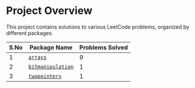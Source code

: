 # Project Overview

This project contains solutions to various LeetCode problems, organized by different packages.

| S.No | Package Name          | Problems Solved |
|------|-----------------------|-----------------|
| 1    | [`arrays`](src/main/java/in/roopsai/arrays/README.md)              | 9               |
| 2    | [`bitmanipulation`](src/main/java/in/roopsai/bitmanipulation/README.md)     | 1               |
| 3    | [`twopointers`](src/main/java/in/roopsai/twopointers/README.md)     | 1               |